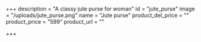 +++
description = "A classy jute purse for woman"
id = "jute_purse"
image = "/uploads/jute_purse.png"
name = "Jute purse"
product_del_price = ""
product_price = "599"
product_url = ""

+++